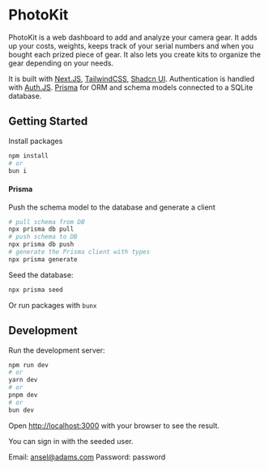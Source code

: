 # PhotoKit

PhotoKit is a web dashboard to add and analyze your camera gear. It adds up your costs, weights, keeps track of your serial numbers and when you bought each prized piece of gear. It also lets you create kits to organize the gear depending on your needs.

It is built with [Next.JS](https://nextjs.org/), [TailwindCSS](https://tailwindcss.com/), [Shadcn UI](https://ui.shadcn.com/). Authentication is handled with [Auth.JS](https://authjs.dev/). [Prisma](https://www.prisma.io/) for ORM and schema models connected to a SQLite database.

## Getting Started

Install packages

```bash
npm install
# or
bun i
```

#### Prisma

Push the schema model to the database and generate a client

```bash
# pull schema from DB
npx prisma db pull
# push schema to DB
npx prisma db push
# generate the Prisma client with types
npx prisma generate
```

Seed the database:

```bash
npx prisma seed
```

Or run packages with `bunx`

## Development

Run the development server:

```bash
npm run dev
# or
yarn dev
# or
pnpm dev
# or
bun dev
```

Open [http://localhost:3000](http://localhost:3000) with your browser to see the result.

You can sign in with the seeded user.

Email: ansel@adams.com
Password: password
